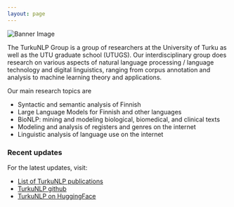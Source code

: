 ```yaml
---
layout: page
---
```


![Banner Image](/assets/imgages/TurkuNLP_group-photo_2023.jpg)

The TurkuNLP Group is a group of researchers at the University of Turku as well as the UTU graduate school (UTUGS). Our interdisciplinary group does research on various aspects of natural language processing / language technology and digital linguistics, ranging from corpus annotation and analysis to machine learning theory and applications.

Our main research topics are
* Syntactic and semantic analysis of Finnish
* Large Language Models for Finnish and other languages
* BioNLP: mining and modeling biological, biomedical, and clinical texts
* Modeling and analysis of registers and genres on the internet
* Linguistic analysis of language use on the internet

### Recent updates

For the latest updates, visit:

* [List of TurkuNLP publications](publications.html)
* [TurkuNLP github](https://github.com/turkunlp)
* [TurkuNLP on HuggingFace](https://huggingface.co/TurkuNLP)

